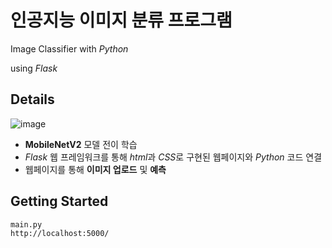 # 인공지능 이미지 분류 프로그램
Image Classifier with *Python*

using *Flask*

## Details
![image](https://user-images.githubusercontent.com/87348583/145677421-2ee95626-f03f-4788-9afd-d210c47d70c6.png)

- **MobileNetV2** 모델 전이 학습
- *Flask* 웹 프레임워크를 통해 *html*과 *CSS*로 구현된 웹페이지와 *Python* 코드 연결
- 웹페이지를 통해 **이미지 업로드** 및 **예측**

## Getting Started
```
main.py
http://localhost:5000/
```
